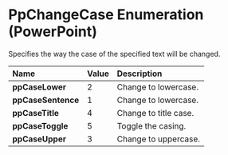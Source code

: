 
# PpChangeCase Enumeration (PowerPoint)

Specifies the way the case of the specified text will be changed.



|**Name**|**Value**|**Description**|
|:-----|:-----|:-----|
| **ppCaseLower**|2|Change to lowercase.|
| **ppCaseSentence**|1|Change to lowercase.|
| **ppCaseTitle**|4|Change to title case.|
| **ppCaseToggle**|5|Toggle the casing.|
| **ppCaseUpper**|3|Change to uppercase.|
